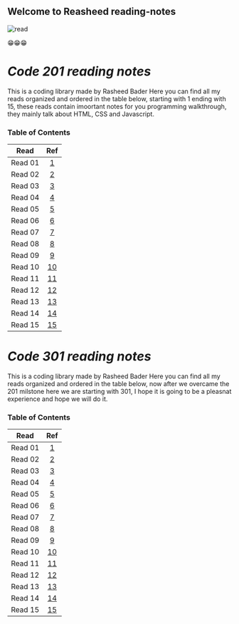 ## Welcome to Reasheed reading-notes

![read](https://live.staticflickr.com/65535/47035804914_28bbe5abe0_z.jpg)

😁😁😁

# ***Code 201 reading notes***

This is a coding library made by Rasheed Bader
Here you can find all my reads organized and ordered in the table below, starting with 1 ending with 15, these reads contain imoortant notes for you programming walkthrough, they mainly talk about HTML, CSS and Javascript.

### Table of Contents

  
|   Read   |          Ref           |
|:--------:|:----------------------:|
|  Read 01 |  [1](201/class-01.md)  |
|  Read 02 |  [2](201/class-02.md)  |
|  Read 03 |  [3](201/class-03.md)  |
|  Read 04 |  [4](201/class-04.md)  |
|  Read 05 |  [5](201/class-05.md)  |
|  Read 06 |  [6](201/class-06.md)  |
|  Read 07 |  [7](201/class-07.md)  |
|  Read 08 |  [8](201/class-08.md)  |
|  Read 09 |  [9](201/class-09.md)  |
|  Read 10 |  [10](201/class-10.md) |
|  Read 11 |  [11](201/class-11.md) |
|  Read 12 |  [12](201/class-12.md) |
|  Read 13 |  [13](201/class-13.md) |
|  Read 14 |  [14](201/class-14.md) |
|  Read 15 |  [15](201/class-15.md) |


# ***Code 301 reading notes***

This is a coding library made by Rasheed Bader
Here you can find all my reads organized and ordered in the table below, now after we overcame the 201 milstone here we
are starting with 301, I hope it is going to be a pleasnat 
experience and hope we will do it.

### Table of Contents


|   Read   |        Ref         |
|:--------:|:------------------:|
|  Read 01 |  [1](301/Read01-SMACSSandResponsiveWebDesign.md)  |
|  Read 02 |  [2](301/Read02-JQueryStuff.md)  |
|  Read 03 |  [3](301/Read03-CSSFrog.md)  |
|  Read 04 |  [4](301/Read04-Regex&CSS.md)  |
|  Read 05 |  [5](301/Read05-HEROKU.md)  |
|  Read 06 |  [6](301/Read06-NodeExpress&API.md)  |
|  Read 07 |  [7](301/Read07-APIsContinued.md)  |
|  Read 08 |  [8](301/Read08-SQL.md)  |
|  Read 09 |  [9](301/Read09-Refactoring.md)  |
|  Read 10 |  [10](301/Read10-TheCallStack.md) |
|  Read 11 |  [11](class-11.md) |
|  Read 12 |  [12](class-12.md) |
|  Read 13 |  [13](class-13.md) |
|  Read 14 |  [14](class-14.md) |
|  Read 15 |  [15](class-15.md) |